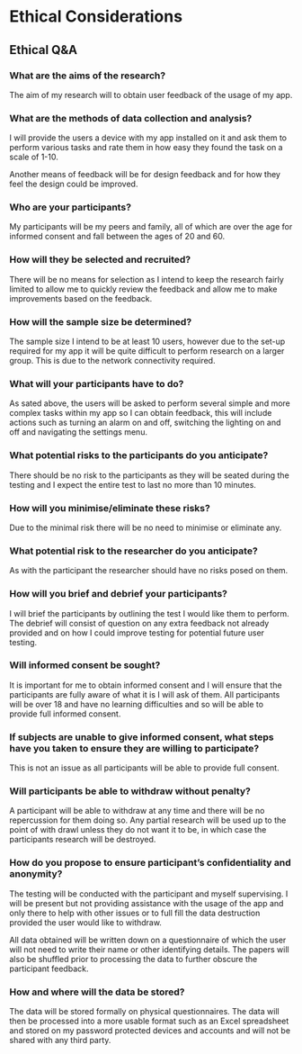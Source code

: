 # Ethical Considerations

## Ethical Q&A

### What are the aims of the research?

The aim of my research will to obtain user feedback of the usage of my app.

### What are the methods of data collection and analysis?

I will provide the users a device with my app installed on it and ask them to perform various tasks and rate them in how easy they found the task on a scale of 1-10.

Another means of feedback will be for design feedback and for how they feel the design could be improved.

### Who are your participants?

My participants will be my peers and family, all of which are over the age for informed consent and fall between the ages of 20 and 60.

### How will they be selected and recruited?

There will be no means for selection as I intend to keep the research fairly limited to allow me to quickly review the feedback and allow me to make improvements based on the feedback.

### How will the sample size be determined?

The sample size I intend to be at least 10 users, however due to the set-up required for my app it will be quite difficult to perform research on a larger group. This is due to the network connectivity required.

### What will your participants have to do?

As sated above, the users will be asked to perform several simple and more complex tasks within my app so I can obtain feedback, this will include actions such as turning an alarm on and off, switching the lighting on and off and navigating the settings menu. 

### What potential risks to the participants do you anticipate?

There should be no risk to the participants as they will be seated during the testing and I expect the entire test to last no more than 10 minutes.

### How will you minimise/eliminate these risks?

Due to the minimal risk there will be no need to minimise or eliminate any.

### What potential risk to the researcher do you anticipate?

As with the participant the researcher should have no risks posed on them.

### How will you brief and debrief your participants?

I will brief the participants by outlining the test I would like them to perform. The debrief will consist of question on any extra feedback not already provided and on how I could improve testing for potential future user testing.

### Will informed consent be sought?

It is important for me to obtain informed consent and I will ensure that the participants are fully aware of what it is I will ask of them. All participants will be over 18 and have no learning difficulties and so will be able to provide full informed consent.

### If subjects are unable to give informed consent, what steps have you taken to ensure they are willing to participate?

This is not an issue as all participants will be able to provide full consent.

### Will participants be able to withdraw without penalty?

A participant will be able to withdraw at any time and there will be no repercussion for them doing so. Any partial research will be used up to the point of with drawl unless they do not want it to be, in which case the participants research will be destroyed. 

### How do you propose to ensure participant’s confidentiality and anonymity?

The testing will be conducted with the participant and myself supervising. I will be present but not providing assistance with the usage of the app and only there to help with other issues or to full fill the data destruction provided the user would like to withdraw.

All data obtained will be written down on a questionnaire of which the user will not need to write their name or other identifying details. The papers will also be shuffled prior to processing the data to further obscure the participant feedback.

### How and where will the data be stored?

The data will be stored formally on physical questionnaires. The data will then be processed into a more usable format such as an Excel spreadsheet and stored on my password protected devices and accounts and will not be shared with any third party.

